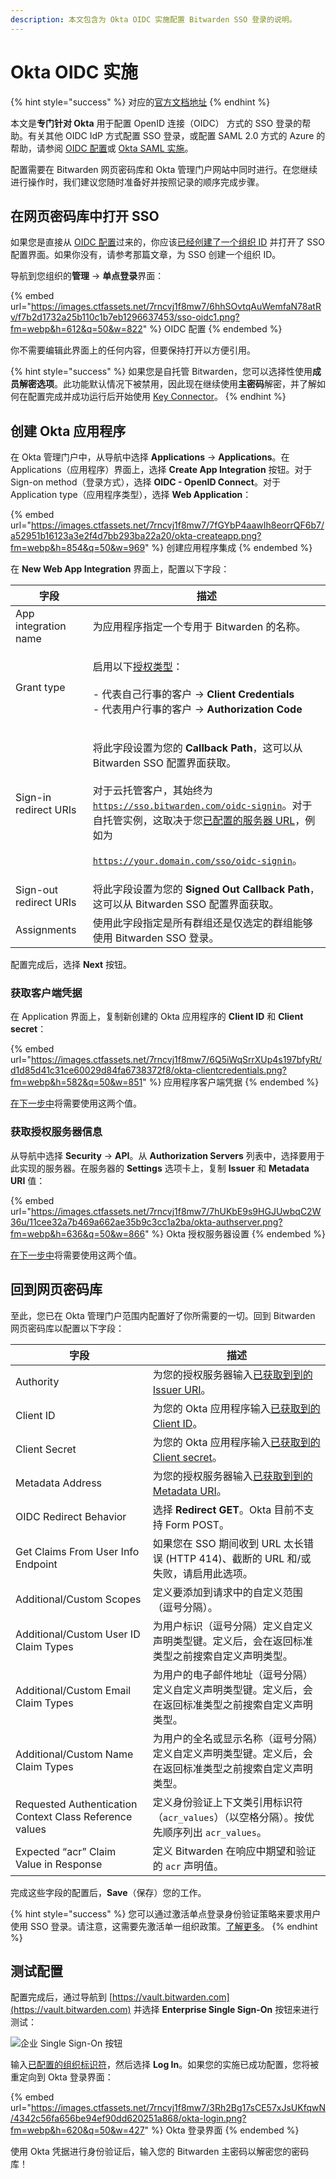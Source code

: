 ```yaml
---
description: 本文包含为 Okta OIDC 实施配置 Bitwarden SSO 登录的说明。
---
```


# Okta OIDC 实施

{% hint style="success" %}
对应的[官方文档地址](https://bitwarden.com/help/article/oidc-okta/)
{% endhint %}

本文是**专门针对 Okta** 用于配置 OpenID 连接（OIDC） 方式的 SSO 登录的帮助。有关其他 OIDC IdP 方式配置 SSO 登录，或配置 SAML 2.0 方式的 Azure 的帮助，请参阅 [OIDC 配置](../oidc-configuration.md)或 [Okta SAML 实施](okta-saml-implementation.md)。

配置需要在 Bitwarden 网页密码库和 Okta 管理门户网站中同时进行。在您继续进行操作时，我们建议您随时准备好并按照记录的顺序完成步骤。

## 在网页密码库中打开 SSO <a href="#open-sso-in-the-web-vault" id="open-sso-in-the-web-vault"></a>

如果您是直接从 [OIDC 配置](../oidc-configuration.md)过来的，你应该[已经创建了一个组织 ID](../saml-2.0-configuration.md#step-1-set-an-organization-identifier) 并打开了 SSO 配置界面。如果你没有，请参考那篇文章，为 SSO 创建一个组织 ID。

导航到您组织的**管理** → **单点登录**界面：

{% embed url="https://images.ctfassets.net/7rncvj1f8mw7/6hhSOvtqAuWemfaN78atRv/f7b2d1732a25b110c1b7eb1296637453/sso-oidc1.png?fm=webp&h=612&q=50&w=822" %}
OIDC 配置
{% endembed %}

你不需要编辑此界面上的任何内容，但要保持打开以方便引用。

{% hint style="success" %}
如果您是自托管 Bitwarden，您可以选择性使用**成员解密选项**。此功能默认情况下被禁用，因此现在继续使用**主密码**解密，并了解如何在配置完成并成功运行后开始使用 [Key Connector](../about-key-connector.md)。
{% endhint %}

## 创建 Okta 应用程序 <a href="#create-an-okta-app" id="create-an-okta-app"></a>

在 Okta 管理门户中，从导航中选择 **Applications** → **Applications**。在 Applications（应用程序）界面上，选择 **Create App Integration** 按钮。对于 Sign-on method（登录方式），选择 **OIDC - OpenID Connect**。对于 Application type（应用程序类型），选择 **Web Application**：

{% embed url="https://images.ctfassets.net/7rncvj1f8mw7/7fGYbP4aawIh8eorrQF6b7/a52951b16123a3e2f4d7bb293ba22a20/okta-createapp.png?fm=webp&h=854&q=50&w=969" %}
创建应用程序集成
{% endembed %}

在 **New Web App Integration** 界面上，配置以下字段：

| 字段                     | 描述                                                                                                                                                                                                                                                                                                                                                       |
| ---------------------- | -------------------------------------------------------------------------------------------------------------------------------------------------------------------------------------------------------------------------------------------------------------------------------------------------------------------------------------------------------- |
| App integration name   | 为应用程序指定一个专用于 Bitwarden 的名称。                                                                                                                                                                                                                                                                                                                              |
| Grant type             | <p>启用以下<a href="https://developer.okta.com/docs/concepts/oauth-openid/#choosing-an-oauth-2-0-flow">授权类型</a>：<br><br>- 代表自己行事的客户 → <strong>Client Credentials</strong><br>- 代表用户行事的客户 → <strong>Authorization Code</strong></p>                                                                                                                           |
| Sign-in redirect URIs  | <p>将此字段设置为您的 <strong>Callback Path</strong>，这可以从 Bitwarden SSO 配置界面获取。<br><br>对于云托管客户，其始终为 <code>https://sso.bitwarden.com/oidc-signin</code>。对于自托管实例，这取决于您<a href="../../self-hosting/install-and-deploy-guides/install-and-deploy-linux.md#configure-your-domain">已配置的服务器 URL</a>，例如为 </p><p><code>https://your.domain.com/sso/oidc-signin</code>。</p> |
| Sign-out redirect URIs | 将此字段设置为您的 **Signed Out Callback Path**，这可以从 Bitwarden SSO 配置界面获取。                                                                                                                                                                                                                                                                                        |
| Assignments            | 使用此字段指定是所有群组还是仅选定的群组能够使用 Bitwarden SSO 登录。                                                                                                                                                                                                                                                                                                               |

配置完成后，选择 **Next** 按钮。

### 获取客户端凭据 <a href="#get-client-credentials" id="get-client-credentials"></a>

在 Application 界面上，复制新创建的 Okta 应用程序的 **Client ID** 和 **Client secret**：

{% embed url="https://images.ctfassets.net/7rncvj1f8mw7/6Q5iWqSrrXUp4s197bfyRt/d1d85d41c31ce60029d84fa6738372f8/okta-clientcredentials.png?fm=webp&h=582&q=50&w=851" %}
应用程序客户端凭据
{% endembed %}

[在下一步中](okta-oidc-implementation.md#back-to-the-web-vault)将需要使用这两个值。

### 获取授权服务器信息 <a href="#get-authorization-server-information" id="get-authorization-server-information"></a>

从导航中选择 **Security** → **API**。从 **Authorization Servers** 列表中，选择要用于此实现的服务器。在服务器的 **Settings** 选项卡上，复制 **Issuer** 和 **Metadata URI** 值：

{% embed url="https://images.ctfassets.net/7rncvj1f8mw7/7hUKbE9s9HGJUwbqC2W36u/11cee32a7b469a662ae35b9c3cc1a2ba/okta-authserver.png?fm=webp&h=636&q=50&w=866" %}
Okta 授权服务器设置
{% endembed %}

[在下一步中](okta-oidc-implementation.md#back-to-the-web-vault)将需要使用这两个值。

## 回到网页密码库 <a href="#back-to-the-web-vault" id="back-to-the-web-vault"></a>

至此，您已在 Okta 管理门户范围内配置好了你所需要的一切。回到 Bitwarden 网页密码库以配置以下字段：

| 字段                                                      | 描述                                                                                                 |
| ------------------------------------------------------- | -------------------------------------------------------------------------------------------------- |
| Authority                                               | 为您的授权服务器输入[已获取到到的 Issuer URI](okta-oidc-implementation.md#get-authorization-server-information)。   |
| Client ID                                               | 为您的 Okta 应用程序输入[已获取到的 Client ID](okta-oidc-implementation.md#get-client-credentials)。              |
| Client Secret                                           | 为您的 Okta 应用程序输入[已获取到的 Client secret](okta-oidc-implementation.md#get-client-credentials)。          |
| Metadata Address                                        | 为您的授权服务器输入[已获取到到的 Metadata URI](okta-oidc-implementation.md#get-authorization-server-information)。 |
| OIDC Redirect Behavior                                  | 选择 **Redirect GET**。Okta 目前不支持 Form POST。                                                          |
| Get Claims From User Info Endpoint                      | 如果您在 SSO 期间收到 URL 太长错误 (HTTP 414)、截断的 URL 和/或失败，请启用此选项。                                            |
| Additional/Custom Scopes                                | 定义要添加到请求中的自定义范围（逗号分隔）。                                                                             |
| Additional/Custom User ID Claim Types                   | 为用户标识（逗号分隔）定义自定义声明类型键。定义后，会在返回标准类型之前搜索自定义声明类型。                                                     |
| Additional/Custom Email Claim Types                     | 为用户的电子邮件地址（逗号分隔）定义自定义声明类型键。定义后，会在返回标准类型之前搜索自定义声明类型。                                                |
| Additional/Custom Name Claim Types                      | 为用户的全名或显示名称（逗号分隔）定义自定义声明类型键。定义后，会在返回标准类型之前搜索自定义声明类型。                                               |
| Requested Authentication Context Class Reference values | 定义身份验证上下文类引用标识符（`acr_values`）（以空格分隔）。按优先顺序列出 `acr_values`。                                         |
| Expected “acr” Claim Value in Response                  | 定义 Bitwarden 在响应中期望和验证的 `acr` 声明值。                                                                 |

完成这些字段的配置后，**Save**（保存）您的工作。

{% hint style="success" %}
您可以通过激活单点登录身份验证策略来要求用户使用 SSO 登录。请注意，这需要先激活单一组织政策。[了解更多](../../organizations/enterprise-policies.md)。
{% endhint %}

## 测试配置 <a href="#test-the-configuration" id="test-the-configuration"></a>

配置完成后，通过导航到 [https://vault.bitwarden.com](https://vault.bitwarden.com) 并选择 **Enterprise Single Sign-On** 按钮来进行测试：

![企业 Single Sign-On 按钮](https://images.ctfassets.net/7rncvj1f8mw7/3TjmG99YArRXpsaBHH77Mt/0e4be9262c1a51be449880390ddd19f5/sso-button-lg.png)

输入[已配置的组织标识符](../saml-2.0-configuration.md#step-1-enabling-login-with-sso)，然后选择 **Log In**。如果您的实施已成功配置，您将被重定向到 Okta 登录界面：

{% embed url="https://images.ctfassets.net/7rncvj1f8mw7/3Rh2Bg17sCE57xJsUKfqwN/4342c56fa656be94ef90dd620251a868/okta-login.png?fm=webp&h=620&q=50&w=427" %}
Okta 登录界面
{% endembed %}

使用 Okta 凭据进行身份验证后，输入您的 Bitwarden 主密码以解密您的密码库！

